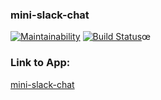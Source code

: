 ### mini-slack-chat

[![Maintainability](https://api.codeclimate.com/v1/badges/9d3a5cdb7c528b8931c8/maintainability)](https://codeclimate.com/github/enmalafeev/frontend-project-lvl4/maintainability)
[![Build Status](https://travis-ci.com/enmalafeev/frontend-project-lvl4.svg?branch=master)](https://travis-ci.com/enmalafeev/frontend-project-lvl4)œ


### Link to App:

[mini-slack-chat](https://mini-slack-chat.herokuapp.com/)
<!-- * [Heroku CLI](https://devcenter.heroku.com/articles/heroku-cli) -->

<!-- ### Install

```sh
$ make install
```

### Run

```sh
$ make start
``` -->

